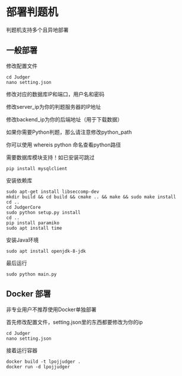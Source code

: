 # 部署判题机

判题机支持多个且异地部署

## 一般部署
修改配置文件
``` 
cd Judger
nano setting.json
```
修改对应的数据库IP和端口，用户名和密码

修改server_ip为你的判题服务器的IP地址

修改backend_ip为你的后端地址（用于下载数据）

如果你需要Python判题，那么请注意修改python_path 

你可以使用 whereis python 命名查看python路径

需要数据库模块支持！如已安装可跳过

```
pip install mysqlclient
```
 安装依赖库
```
sudo apt-get install libseccomp-dev
mkdir build && cd build && cmake .. && make && sudo make install
cd ..
cd JudgerCore
sudo python setup.py install
cd ..
pip install paramiko
sudo apt install time
```

 安装Java环境
```
sudo apt install openjdk-8-jdk
```


最后运行
```
sudo python main.py
```

## Docker 部署

非专业用户不推荐使用Docker单独部署

首先修改配置文件，setting.json里的东西都要修改为你的ip

``` 
cd Judger
nano setting.json
```
接着运行容器
```
docker build -t lpojjudger .
docker run -d lpojjudger
```